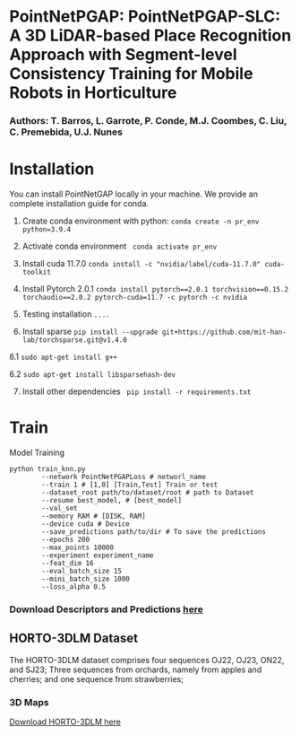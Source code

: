 # PointNetPGAP:  PointNetPGAP-SLC: A 3D LiDAR-based Place Recognition Approach with Segment-level Consistency Training for Mobile Robots in Horticulture

### Authors:  T. Barros, L. Garrote, P. Conde, M.J. Coombes, C. Liu, C. Premebida, U.J. Nunes

# Installation

You can install PointNetGAP locally in your machine.  We provide an complete installation guide for conda.


1. Create conda environment with python: ``` conda create -n pr_env python=3.9.4 ```

2. Activate conda environment
```  conda activate pr_env ```

3. Install cuda 11.7.0 ``` conda install -c "nvidia/label/cuda-11.7.0" cuda-toolkit    ```

4. Install Pytorch 2.0.1 ``` conda install pytorch==2.0.1 torchvision==0.15.2 torchaudio==2.0.2 pytorch-cuda=11.7 -c pytorch -c nvidia ```

5. Testing installation ``` .... ```

6. Install sparse ``` pip install --upgrade git+https://github.com/mit-han-lab/torchsparse.git@v1.4.0 ```

6.1 ```sudo apt-get install g++ ```

6.2 ```sudo apt-get install libsparsehash-dev ```

7. Install other dependencies  ``` pip install -r requirements.txt```


# Train

Model Training
```
python train_knn.py  
        --network PointNetPGAPLoss # networl_name
        --train 1 # [1,0] [Train,Test] Train or test
        --dataset_root path/to/dataset/root # path to Dataset 
        --resume best_model, # [best_model]
        --val_set 
        --memory RAM # [DISK, RAM] 
        --device cuda # Device
        --save_predictions path/to/dir # To save the predictions
        --epochs 200
        --max_points 10000
        --experiment experiment_name
        --feat_dim 16
        --eval_batch_size 15
        --mini_batch_size 1000
        --loss_alpha 0.5
```

### Download Descriptors and Predictions [here](https://nas-greenbotics.isr.uc.pt/drive/d/s/yqEsJo2CzrFVr8lAQmRhSpftw2dBnIoh/B8IXnvGfsnqGC_BABb7n9qggaw4HhFGD-ZrhgM00gbgs)


## HORTO-3DLM Dataset

The HORTO-3DLM dataset comprises four sequences OJ22, OJ23, ON22, and SJ23;  Three sequences from orchards, namely from apples and cherries; and one sequence from strawberries;


### 3D Maps 
[Download HORTO-3DLM here](https://nas-greenbotics.isr.uc.pt/drive/d/s/x4eZ5aPL96blS0i7xNKIl0iJOtkdU7QR/h3YJb7wuqCZpV9NNxgeITnGTRsDJeVNY-a7eAQXUnGQs#file_id=799704328662196403)


